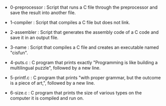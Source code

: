 - 0-preprocessor : Script that runs a C file through the preprocessor and save the result into another file.

- 1-compiler : Script that compiles a C file but does not link.

- 2-assembler : Script that generates the assembly code of a C code and save it in an output file.

- 3-name : Script that compiles a C file and creates an executable named "cisfun".

- 4-puts.c : C program that prints exactly "Programming is like building a multilingual puzzle", followed by a new line.

- 5-printf.c : C program that prints "with proper grammar, but the outcome is a piece of art,", followed by a new line.

- 6-size.c : C program that prints the size of various types on the computer it is compiled and run on.
